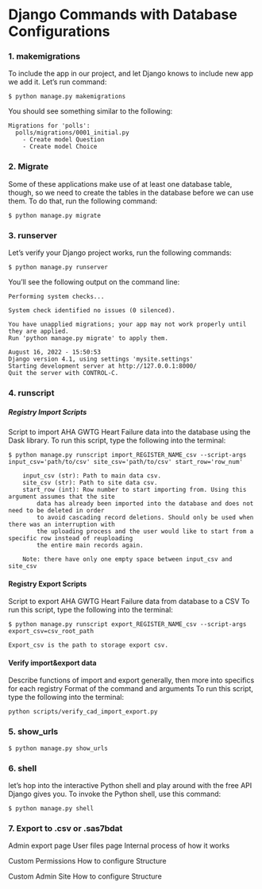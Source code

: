 # Django Commands with Database Configurations

### 1. makemigrations
To include the app in our project, and let Django knows to include new app we add it. Let’s run command:
```
$ python manage.py makemigrations
```
You should see something similar to the following:
```
Migrations for 'polls':
  polls/migrations/0001_initial.py
    - Create model Question
    - Create model Choice
```


### 2. Migrate
Some of these applications make use of at least one database table, though, so we need to create the tables in the database before we can use them. To do that, run the following command:
```
$ python manage.py migrate
```

### 3. runserver
Let’s verify your Django project works, run the following commands:
```
$ python manage.py runserver
```
You’ll see the following output on the command line:
```
Performing system checks...

System check identified no issues (0 silenced).

You have unapplied migrations; your app may not work properly until they are applied.
Run 'python manage.py migrate' to apply them.

August 16, 2022 - 15:50:53
Django version 4.1, using settings 'mysite.settings'
Starting development server at http://127.0.0.1:8000/
Quit the server with CONTROL-C.
```

### 4. runscript
##### Registry Import Scripts

Script to import AHA GWTG Heart Failure data into the database using the Dask library.
To run this script, type the following into the terminal:

```
$ python manage.py runscript import_REGISTER_NAME_csv --script-args input_csv='path/to/csv' site_csv='path/to/csv' start_row='row_num'

```

```{seealso}
    input_csv (str): Path to main data csv.
    site_csv (str): Path to site data csv.
    start_row (int): Row number to start importing from. Using this argument assumes that the site
        data has already been imported into the database and does not need to be deleted in order 
        to avoid cascading record deletions. Should only be used when there was an interruption with
        the uploading process and the user would like to start from a specific row instead of reuploading
        the entire main records again.
    
    Note: there have only one empty space between input_csv and site_csv  
```

#### Registry Export Scripts
Script to export AHA GWTG Heart Failure data from database to a CSV
To run this script, type the following into the terminal:
```
$ python manage.py runscript export_REGISTER_NAME_csv --script-args export_csv=csv_root_path
```
```{seealso}
Export_csv is the path to storage export csv.
```

#### Verify import&export data
Describe functions of import and export generally, then more into specifics for each registry Format of the command and arguments
To run this script, type the following into the terminal:
```
python scripts/verify_cad_import_export.py
```

### 5. show_urls
```
$ python manage.py show_urls
```

### 6. shell
let’s hop into the interactive Python shell and play around with the free API Django gives you. To invoke the Python shell, use this command:

```
$ python manage.py shell
```


###  7. Export to .csv or .sas7bdat
Admin export page
User files page
Internal process of how it works

Custom Permissions
How to configure
Structure

Custom Admin Site
How to configure
Structure

